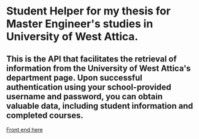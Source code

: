 # Student Helper for my thesis for Master Engineer's studies in University of West Attica.
 
## This is the API that facilitates the retrieval of information from the University of West Attica's department page. Upon successful authentication using your school-provided username and password, you can obtain valuable data, including student information and completed courses.

<a href="https://github.com/athanasso/Student-Helper-front">Front end here</a>
